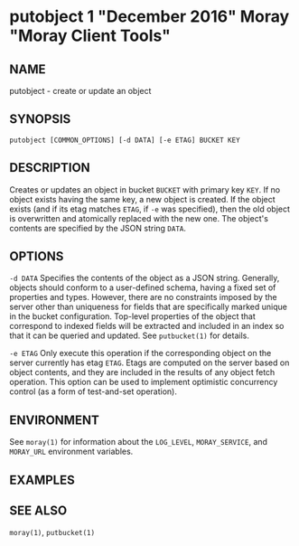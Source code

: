 # putobject 1 "December 2016" Moray "Moray Client Tools"

## NAME

putobject - create or update an object

## SYNOPSIS

`putobject [COMMON_OPTIONS] [-d DATA] [-e ETAG] BUCKET KEY`

## DESCRIPTION

Creates or updates an object in bucket `BUCKET` with primary key `KEY`.  If no
object exists having the same key, a new object is created.  If the object
exists (and if its etag matches `ETAG`, if `-e` was specified), then the old
object is overwritten and atomically replaced with the new one.  The object's
contents are specified by the JSON string `DATA`.

## OPTIONS

`-d DATA`
  Specifies the contents of the object as a JSON string.  Generally, objects
  should conform to a user-defined schema, having a fixed set of properties
  and types.  However, there are no constraints imposed by the server other
  than uniqueness for fields that are specifically marked unique in the bucket
  configuration.  Top-level properties of the object that correspond to
  indexed fields will be extracted and included in an index so that it can be
  queried and updated.  See `putbucket(1)` for details.

`-e ETAG`
  Only execute this operation if the corresponding object on the server
  currently has etag `ETAG`.  Etags are computed on the server based on
  object contents, and they are included in the results of any object fetch
  operation.  This option can be used to implement optimistic concurrency
  control (as a form of test-and-set operation).

<!-- XXX is there a put-if-not-exists? -->

## ENVIRONMENT

See `moray(1)` for information about the `LOG_LEVEL`, `MORAY_SERVICE`, and
`MORAY_URL` environment variables.

## EXAMPLES

<!-- XXX -->

## SEE ALSO

`moray(1)`, `putbucket(1)`
